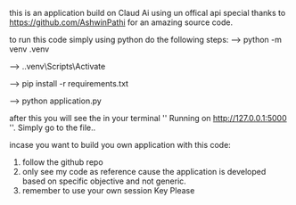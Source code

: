 this is an application build on Claud Ai using un offical api 
special thanks to https://github.com/AshwinPathi for an amazing source code.


to run this code simply  using python 
do the following steps:
--> python -m venv .venv 

--> .\.venv\Scripts\Activate  

--> pip install -r requirements.txt

--> python application.py

after this you will see the in your terminal '' Running on http://127.0.0.1:5000 ''. Simply go to the file..

incase you want to build you own application with this code:
1. follow the github repo
2. only see my code as reference cause the application is developed based on specific objective and not generic.
3. remember to use your own session Key Please
